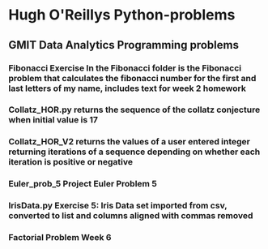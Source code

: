 # Hugh O'Reillys Python-problems
## GMIT Data Analytics Programming problems
### Fibonacci Exercise In the Fibonacci folder is the Fibonacci problem that calculates the fibonacci number for the first and last letters of my name, includes text for week 2 homework
### Collatz_HOR.py returns the sequence of the collatz conjecture when initial value is 17
### Collatz_HOR_V2 returns the values of a user entered integer returning iterations of a sequence depending on whether each iteration is positive or negative
### Euler_prob_5 Project Euler Problem 5
### IrisData.py Exercise 5: Iris Data set imported from csv, converted to list and columns aligned with commas removed
### Factorial Problem Week 6
